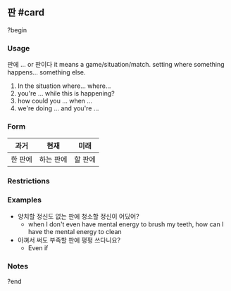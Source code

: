 ## 판 #card
?begin
### Usage
판에 ... or 판이다 it means a game/situation/match. setting where something happens... something else.

1. In the situation where... where...
2. you're ... while this is happening?
3. how could you ... when ...
4. we're doing ... and you're ...
### Form
| 과거   | 현재    | 미래   |
| ---- | ----- | ---- |
| 한 판에 | 하는 판에 | 할 판에 |
### Restrictions
### Examples
* 양치할 정신도 없는 판에 청소할 정신이 어딨어?
	* when I don't even have mental energy to brush my teeth, how can I have the mental energy to clean
* 아껴서 써도 부족할 판에 펑펑 쓰다니요?
	* Even if 
### Notes
?end

